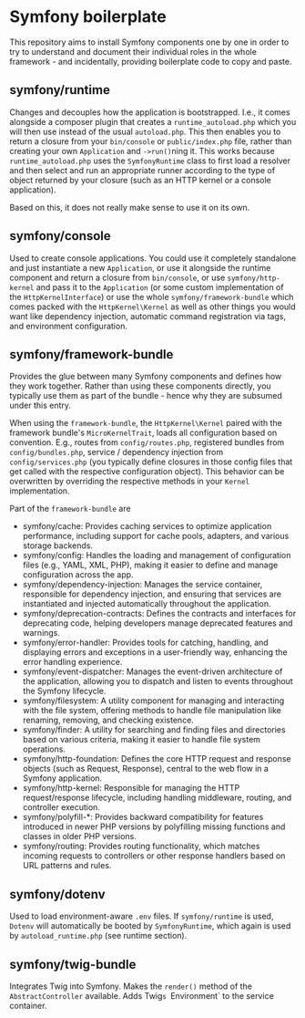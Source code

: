 # Symfony boilerplate

This repository aims to install Symfony components one by
one in order to try to understand and document their
individual roles in the whole framework - and incidentally,
providing boilerplate code to copy and paste.

## symfony/runtime

Changes and decouples how the application is bootstrapped.
I.e., it comes alongside a composer plugin that creates
a `runtime_autoload.php` which you will then use instead of
the usual `autoload.php`. This then enables you to return a
closure from your `bin/console` or `public/index.php` file,
rather than creating your own `Application` and `->run()`ning
it. This works because `runtime_autoload.php` uses the
`SymfonyRuntime` class to first load a resolver and then
select and run an appropriate runner according to the type
of object returned by your closure (such as an HTTP kernel
or a console application).

Based on this, it does not really make sense to use it on
its own.

## symfony/console

Used to create console applications. You could use it
completely standalone and just instantiate a new `Application`,
or use it alongside the runtime component and return
a closure from `bin/console`, or use `symfony/http-kernel`
and pass it to the `Application` (or some custom implementation
of the `HttpKernelInterface`) or use the whole
`symfony/framework-bundle` which comes packed with the
`HttpKernel\Kernel` as well as other things you would want
like dependency injection, automatic command registration
via tags, and environment configuration.

## symfony/framework-bundle

Provides the glue between many Symfony components and defines
how they work together. Rather than using these components
directly, you typically use them as part of the bundle -
hence why they are subsumed under this entry.

When using the `framework-bundle`, the `HttpKernel\Kernel`
paired with the framework bundle's `MicroKernelTrait`,
loads all configuration based on convention. E.g.,
routes from `config/routes.php`, registered bundles
from `config/bundles.php`, service / dependency 
injection from `config/services.php` (you typically
define closures in those config files that get called
with the respective configuration object). This behavior
can be overwritten by overriding the respective methods
in your `Kernel` implementation.

Part of the `framework-bundle` are
- symfony/cache: Provides caching services to optimize 
application performance, including support for cache pools,
adapters, and various storage backends.
- symfony/config: Handles the loading and management of
configuration files (e.g., YAML, XML, PHP), making it easier
to define and manage configuration across the app.
- symfony/dependency-injection: Manages the service container,
responsible for dependency injection, and ensuring that
services are instantiated and injected automatically
throughout the application.
- symfony/deprecation-contracts: Defines the contracts and
interfaces for deprecating code, helping developers manage
deprecated features and warnings.
- symfony/error-handler: Provides tools for catching, handling,
and displaying errors and exceptions in a user-friendly way,
enhancing the error handling experience.
- symfony/event-dispatcher: Manages the event-driven
architecture of the application, allowing you to dispatch and
listen to events throughout the Symfony lifecycle.
- symfony/filesystem: A utility component for managing and
interacting with the file system, offering methods to handle
file manipulation like renaming, removing, and checking existence.
- symfony/finder: A utility for searching and finding files
and directories based on various criteria, making it easier
to handle file system operations.
- symfony/http-foundation: Defines the core HTTP request and
response objects (such as Request, Response), central to the
web flow in a Symfony application.
- symfony/http-kernel: Responsible for managing the HTTP
request/response lifecycle, including handling middleware,
routing, and controller execution.
- symfony/polyfill-*: Provides backward compatibility for
features introduced in newer PHP versions by polyfilling missing
functions and classes in older PHP versions.
- symfony/routing: Provides routing functionality, which matches
incoming requests to controllers or other response handlers
based on URL patterns and rules.

## symfony/dotenv

Used to load environment-aware `.env` files. If `symfony/runtime`
is used, `Dotenv` will automatically be booted by `SymfonyRuntime`,
which again is used by `autoload_runtime.php` (see runtime
section).

## symfony/twig-bundle

Integrates Twig into Symfony. Makes the `render()` method of the
`AbstractController` available. Adds Twig`s `Environment` to the
service container.